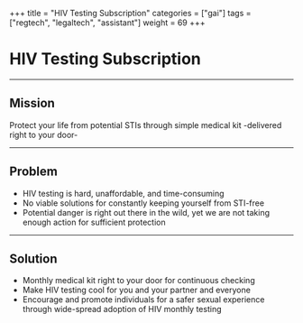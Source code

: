 +++
title = "HIV Testing Subscription"
categories = ["gai"]
tags = ["regtech", "legaltech", "assistant"]
weight = 69
+++

# HIV Testing Subscription

---

## Mission

Protect your life from potential STIs through simple medical kit -delivered right to your door-

---

## Problem

- HIV testing is hard, unaffordable, and time-consuming
- No viable solutions for constantly keeping yourself from STI-free
- Potential danger is right out there in the wild, yet we are not taking enough action for sufficient protection

---

## Solution

- Monthly medical kit right to your door for continuous checking
- Make HIV testing cool for you and your partner and everyone
- Encourage and promote individuals for a safer sexual experience through wide-spread adoption of HIV monthly testing
